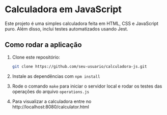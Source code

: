 # Calculadora em JavaScript

Este projeto é uma simples calculadora feita em HTML, CSS e JavaScript puro. Além disso, inclui testes automatizados usando Jest.

## Como rodar a aplicação

1. Clone este repositório:
   ```sh
   git clone https://github.com/seu-usuario/calculadora-js.git

2. Instale as dependências com ```npm install```

3. Rode o comando ```make``` para iniciar o servidor local e rodar os testes das operações do arquivo ```operations.js```

4. Para visualizar a calculadora entre no http://localhost:8080/calculator.html